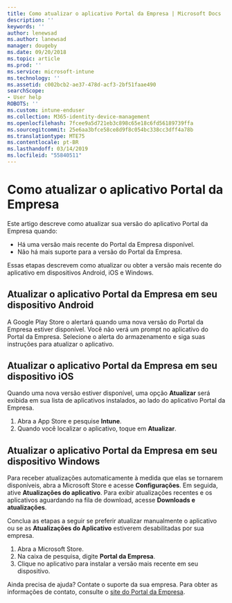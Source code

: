 ```yaml
---
title: Como atualizar o aplicativo Portal da Empresa | Microsoft Docs
description: ''
keywords: ''
author: lenewsad
ms.author: lanewsad
manager: dougeby
ms.date: 09/20/2018
ms.topic: article
ms.prod: ''
ms.service: microsoft-intune
ms.technology: ''
ms.assetid: c002bcb2-ae37-478d-acf3-2bf51faae490
searchScope:
- User help
ROBOTS: ''
ms.custom: intune-enduser
ms.collection: M365-identity-device-management
ms.openlocfilehash: 7fcee9a5d721eb3c898c65e18c6fd56189739ffa
ms.sourcegitcommit: 25e6aa3bfce58ce8d9f8c054bc338cc3dff4a78b
ms.translationtype: MTE75
ms.contentlocale: pt-BR
ms.lasthandoff: 03/14/2019
ms.locfileid: "55840511"
---
```

# <a name="how-to-update-the-company-portal-app"></a>Como atualizar o aplicativo Portal da Empresa

Este artigo descreve como atualizar sua versão do aplicativo Portal da Empresa quando:  
* Há uma versão mais recente do Portal da Empresa disponível.
* Não há mais suporte para a versão do Portal da Empresa.

Essas etapas descrevem como atualizar ou obter a versão mais recente do aplicativo em dispositivos Android, iOS e Windows.    

## <a name="update-the-company-portal-app-on-your-android-device"></a>Atualizar o aplicativo Portal da Empresa em seu dispositivo Android  

A Google Play Store o alertará quando uma nova versão do Portal da Empresa estiver disponível. Você não verá um prompt no aplicativo do Portal da Empresa. Selecione o alerta do armazenamento e siga suas instruções para atualizar o aplicativo. 

## <a name="update-the-company-portal-app-on-your-ios-device"></a>Atualizar o aplicativo Portal da Empresa em seu dispositivo iOS  

Quando uma nova versão estiver disponível, uma opção **Atualizar** será exibida em sua lista de aplicativos instalados, ao lado do aplicativo Portal da Empresa.  

1. Abra a App Store e pesquise **Intune**.  
2. Quando você localizar o aplicativo, toque em **Atualizar**.  

## <a name="update-the-company-portal-app-on-your-windows-device"></a>Atualizar o aplicativo Portal da Empresa em seu dispositivo Windows
Para receber atualizações automaticamente à medida que elas se tornarem disponíveis, abra a Microsoft Store e acesse **Configurações**. Em seguida, ative **Atualizações do aplicativo**. Para exibir atualizações recentes e os aplicativos aguardando na fila de download, acesse **Downloads e atualizações**.  

Conclua as etapas a seguir se preferir atualizar manualmente o aplicativo ou se as **Atualizações do Aplicativo** estiverem desabilitadas por sua empresa.  
1. Abra a Microsoft Store.
2. Na caixa de pesquisa, digite **Portal da Empresa**.
3. Clique no aplicativo para instalar a versão mais recente em seu dispositivo. 


Ainda precisa de ajuda? Contate o suporte da sua empresa. Para obter as informações de contato, consulte o [site do Portal da Empresa](https://go.microsoft.com/fwlink/?linkid=2010980).
